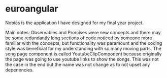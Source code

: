 # euroangular

Nobias is the application I have designed for my final year project.

Main notes:
Observables and Promises were new concepts and there may be some redundantly long sections of code noticed by someone more familiar with the concepts, but functionality was paramount and the coding style was beneficial for my understanding with so many moving parts.
The song page component is called YoutubeClipComponent because originally the page was going to use youtube links to show the songs. This was not the case in the end but the name was not change as to not upset any depenencies.
